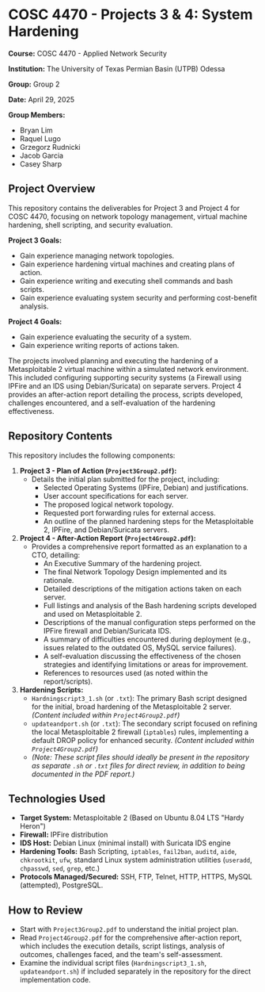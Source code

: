 # COSC 4470 - Projects 3 & 4: System Hardening

**Course:** COSC 4470 - Applied Network Security

**Institution:** The University of Texas Permian Basin (UTPB) Odessa

**Group:** Group 2

**Date:** April 29, 2025

**Group Members:**
* Bryan Lim
* Raquel Lugo
* Grzegorz Rudnicki
* Jacob Garcia
* Casey Sharp

## Project Overview

This repository contains the deliverables for Project 3 and Project 4 for COSC 4470, focusing on network topology management, virtual machine hardening, shell scripting, and security evaluation.

**Project 3 Goals:**
* Gain experience managing network topologies.
* Gain experience hardening virtual machines and creating plans of action.
* Gain experience writing and executing shell commands and bash scripts.
* Gain experience evaluating system security and performing cost-benefit analysis.

**Project 4 Goals:**
* Gain experience evaluating the security of a system.
* Gain experience writing reports of actions taken.

The projects involved planning and executing the hardening of a Metasploitable 2 virtual machine within a simulated network environment. This included configuring supporting security systems (a Firewall using IPFire and an IDS using Debian/Suricata) on separate servers. Project 4 provides an after-action report detailing the process, scripts developed, challenges encountered, and a self-evaluation of the hardening effectiveness.

## Repository Contents

This repository includes the following components:

1.  **Project 3 - Plan of Action (`Project3Group2.pdf`):**
    * Details the initial plan submitted for the project, including:
        * Selected Operating Systems (IPFire, Debian) and justifications.
        * User account specifications for each server.
        * The proposed logical network topology.
        * Requested port forwarding rules for external access.
        * An outline of the planned hardening steps for the Metasploitable 2, IPFire, and Debian/Suricata servers.
2.  **Project 4 - After-Action Report (`Project4Group2.pdf`):**
    * Provides a comprehensive report formatted as an explanation to a CTO, detailing:
        * An Executive Summary of the hardening project.
        * The final Network Topology Design implemented and its rationale.
        * Detailed descriptions of the mitigation actions taken on each server.
        * Full listings and analysis of the Bash hardening scripts developed and used on Metasploitable 2.
        * Descriptions of the manual configuration steps performed on the IPFire firewall and Debian/Suricata IDS.
        * A summary of difficulties encountered during deployment (e.g., issues related to the outdated OS, MySQL service failures).
        * A self-evaluation discussing the effectiveness of the chosen strategies and identifying limitations or areas for improvement.
        * References to resources used (as noted within the report/scripts).
3.  **Hardening Scripts:**
    * `Hardningscript3_1.sh` (or `.txt`): The primary Bash script designed for the initial, broad hardening of the Metasploitable 2 server. *(Content included within `Project4Group2.pdf`)*
    * `updateandport.sh` (or `.txt`): The secondary script focused on refining the local Metasploitable 2 firewall (`iptables`) rules, implementing a default DROP policy for enhanced security. *(Content included within `Project4Group2.pdf`)*
    * *(Note: These script files should ideally be present in the repository as separate `.sh` or `.txt` files for direct review, in addition to being documented in the PDF report.)*

## Technologies Used

* **Target System:** Metasploitable 2 (Based on Ubuntu 8.04 LTS "Hardy Heron")
* **Firewall:** IPFire distribution
* **IDS Host:** Debian Linux (minimal install) with Suricata IDS engine
* **Hardening Tools:** Bash Scripting, `iptables`, `fail2ban`, `auditd`, `aide`, `chkrootkit`, `ufw`, standard Linux system administration utilities (`useradd`, `chpasswd`, `sed`, `grep`, etc.)
* **Protocols Managed/Secured:** SSH, FTP, Telnet, HTTP, HTTPS, MySQL (attempted), PostgreSQL.

## How to Review

* Start with `Project3Group2.pdf` to understand the initial project plan.
* Read `Project4Group2.pdf` for the comprehensive after-action report, which includes the execution details, script listings, analysis of outcomes, challenges faced, and the team's self-assessment.
* Examine the individual script files (`Hardningscript3_1.sh`, `updateandport.sh`) if included separately in the repository for the direct implementation code.
